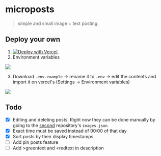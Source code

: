 # microposts
> simple and small image + text posting.

## Deploy your own
1. [![Deploy with Vercel](https://vercel.com/button)](https://vercel.com/new/clone?repository-url=https://github.com/sortalost/qmaury-site),
2. Environment variables

![](https://github.com/user-attachments/assets/4e62e0f1-92d8-4d28-98f8-9de87d30c879)

3. Download `.env.example` -> rename it to `.env` -> edit the contents and import it on vercel's (Settings -> Environment variables)

![](https://github.com/user-attachments/assets/01053861-abca-4ad8-abea-a3088c72e1c7)

## Todo
- [x] Editing and deleting posts. Right now they can be done manually by going to the [second](https://github.com/sortalost/microposts-storage) repository's `images.json`
- [x] Exact time must be saved instead of 00:00 of that day
- [x] Sort posts by their display timestamps
- [ ] Add pin posts feature
- [ ] Add >greentext and \<redtext in description
